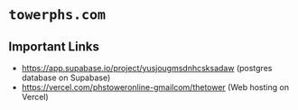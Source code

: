 # `towerphs.com`

## Important Links
- https://app.supabase.io/project/yusjougmsdnhcsksadaw (postgres database on Supabase)
- https://vercel.com/phstoweronline-gmailcom/thetower (Web hosting on Vercel)
